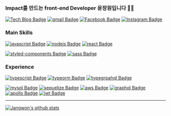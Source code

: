 ### Impact를 만드는 front-end Developer 윤장원입니다 👨‍💻

[![Tech Blog Badge](http://img.shields.io/badge/-Tech%20blog-000000?style=flat-square&logo=github&link=https://velog.io/@jangwonyoon/series)](https://velog.io/@jangwonyoon/series)
[![gmail Badge](https://img.shields.io/badge/Gmail-D14836?style=flat-square&logo=gmail&logoColor=white&link=mailto:jimmy53120488@gmail.com)](mailto:yoonajangwon94@gmail.com)
[![Facebook Badge](https://img.shields.io/badge/Facebook-1877f2?style=flat-square&logo=facebook&logoColor=white&link=https://www.facebook.com/profile.php?id=100004439202207)](https://www.facebook.com/profile.php?id=100004439202207)
[![Instagram Badge](https://img.shields.io/badge/Instagram-ff69b4?style=flat-square&logo=instagram&logoColor=white&link=https://www.instagram.com/jangwon_diego_yoon/)](https://www.instagram.com/jangwon_diego_yoon/)

### Main Skills
[![javascript Badge](https://img.shields.io/badge/Javascript-F7DF1E?style=flat-square&logo=javascript&logoColor=black)](#)
[![nodejs Badge](https://img.shields.io/badge/Node.js-339933?style=flat-square&logo=node.js&logoColor=white)](#)
[![react Badge](https://img.shields.io/badge/React-61DAFB?style=flat-square&logo=react&logoColor=black)](#)

[![styled-components Badge](https://img.shields.io/badge/StyledComponents-DB7093?style=flat-square&logo=styled-components&logoColor=white)](#)
[![sass Badge](https://img.shields.io/badge/Sass-CC6699?style=flat-square&logo=sass&logoColor=white)](#)

### Experience
[![typescript Badge](https://img.shields.io/badge/Typescript-007ACC?style=flat-square&logo=typescript&logoColor=white)](#)
[![typeorm Badge](https://img.shields.io/badge/TypeORM-E83524?style=flat-square)](#)
[![typegrpahql Badge](https://img.shields.io/badge/TypeGraphQL-2F7AAB?style=flat-square)](#)

[![mysql Badge](https://img.shields.io/badge/MySQL-4479A1?style=flat-square&logo=mysql&logoColor=white)](#)
[![sequelize Badge](https://img.shields.io/badge/Sequelize-03AFEF?style=flat-square)](#)
[![aws Badge](https://img.shields.io/badge/AWS-232F3E?style=flat-square&logo=amazon-aws&logoColor=white)](#)
[![graphql Badge](https://img.shields.io/badge/GraphQL-E10098?style=flat-square&logo=graphql&logoColor=white)](#)
[![apollo Badge](https://img.shields.io/badge/Apollo-311C87?style=flat-square&logo=apollo-graphql&logoColor=white)](#)
[![jwt Badge](https://img.shields.io/badge/JWT-000000?style=flat-square&logo=json-web-tokens&logoColor=white)](#)

---

[![Jangwon's github stats](https://github-readme-stats.vercel.app/api?username=jangwonyoon)](https://github.com/jangwonyoon/github-readme-stats)
